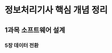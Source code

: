 정보처리기사 핵심 개념 정리
===========================

1과목 소프트웨어 설계
---------------------------

### 5장 데이터 전환



